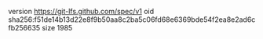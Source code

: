version https://git-lfs.github.com/spec/v1
oid sha256:f51de14b13d22e8f9b50aa8c2ba5c06fd68e6369bde54f2ea8e2ad6cfb256635
size 1985
